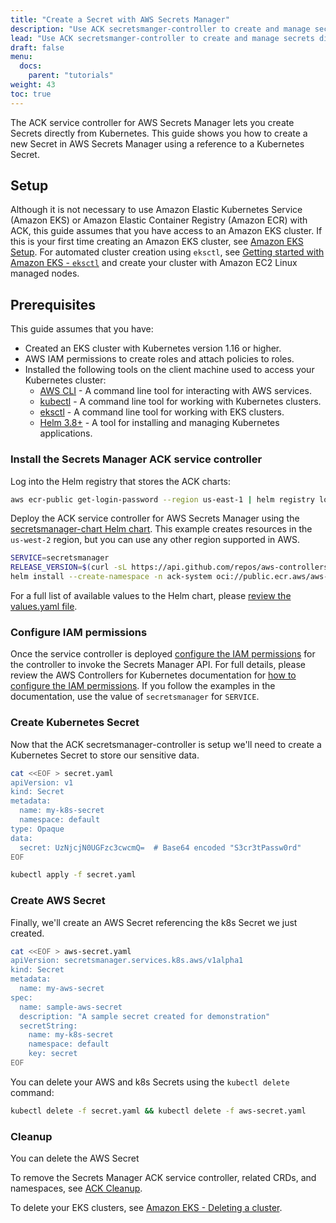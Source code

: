 ```yaml
---
title: "Create a Secret with AWS Secrets Manager"
description: "Use ACK secretsmanger-controller to create and manage secrets directly from Kubernetes. "
lead: "Use ACK secretsmanger-controller to create and manage secrets directly from Kubernetes."
draft: false
menu:
  docs:
    parent: "tutorials"
weight: 43
toc: true
---
```


The ACK service controller for AWS Secrets Manager lets you create Secrets directly from Kubernetes.
This guide shows you how to create a new Secret in AWS Secrets Manager using a reference to a Kubernetes Secret.

## Setup

Although it is not necessary to use Amazon Elastic Kubernetes Service (Amazon EKS) or Amazon Elastic Container Registry (Amazon ECR) with ACK, this guide assumes that you
have access to an Amazon EKS cluster. If this is your first time creating an Amazon EKS cluster, see
[Amazon EKS Setup][eks-setup]. For automated cluster creation using `eksctl`, see [Getting started with Amazon EKS - `eksctl`](https://docs.aws.amazon.com/eks/latest/userguide/getting-started-eksctl.html) and create your cluster with Amazon EC2 Linux managed nodes.

## Prerequisites

This guide assumes that you have:

- Created an EKS cluster with Kubernetes version 1.16 or higher.
- AWS IAM permissions to create roles and attach policies to roles.
- Installed the following tools on the client machine used to access your Kubernetes cluster:
  - [AWS CLI](https://docs.aws.amazon.com/cli/latest/userguide/install-cliv1.html) - A command line tool for interacting with AWS services.
  - [kubectl](https://docs.aws.amazon.com/eks/latest/userguide/install-kubectl.html) - A command line tool for working with Kubernetes clusters.
  - [eksctl](https://docs.aws.amazon.com/eks/latest/userguide/eksctl.html) - A command line tool for working with EKS clusters.
  - [Helm 3.8+](https://helm.sh/docs/intro/install/) - A tool for installing and managing Kubernetes applications.

### Install the Secrets Manager ACK service controller

Log into the Helm registry that stores the ACK charts:

```bash
aws ecr-public get-login-password --region us-east-1 | helm registry login --username AWS --password-stdin public.ecr.aws
```

Deploy the ACK service controller for AWS Secrets Manager using the [secretsmanager-chart Helm chart](https://gallery.ecr.aws/aws-controllers-k8s/secretsmanager-chart). This example creates resources in the `us-west-2` region, but you can use any other region supported in AWS.

```bash
SERVICE=secretsmanager
RELEASE_VERSION=$(curl -sL https://api.github.com/repos/aws-controllers-k8s/${SERVICE}-controller/releases/latest | jq -r '.tag_name | ltrimstr("v")')
helm install --create-namespace -n ack-system oci://public.ecr.aws/aws-controllers-k8s/secretsmanager-chart "--version=${RELEASE_VERSION}" --generate-name --set=aws.region=us-west-2
```

For a full list of available values to the Helm chart, please [review the values.yaml file](https://github.com/aws-controllers-k8s/secretsmanager-controller/blob/main/helm/values.yaml).

### Configure IAM permissions

Once the service controller is deployed [configure the IAM permissions](https://aws-controllers-k8s.github.io/community/docs/user-docs/irsa/) for the
controller to invoke the Secrets Manager API. For full details, please review the AWS Controllers for Kubernetes documentation
for [how to configure the IAM permissions](https://aws-controllers-k8s.github.io/community/docs/user-docs/irsa/). If you follow the examples in the documentation, use the
value of `secretsmanager` for `SERVICE`.

### Create Kubernetes Secret

Now that the ACK secretsmanager-controller is setup we'll need to create a Kubernetes Secret to store our sensitive data. 

```bash
cat <<EOF > secret.yaml
apiVersion: v1
kind: Secret
metadata:
  name: my-k8s-secret
  namespace: default
type: Opaque
data:
  secret: UzNjcjN0UGFzc3cwcmQ=  # Base64 encoded "S3cr3tPassw0rd"
EOF
```

```bash
kubectl apply -f secret.yaml
```

### Create AWS Secret
Finally, we'll create an AWS Secret referencing the k8s Secret we just created. 

```bash
cat <<EOF > aws-secret.yaml
apiVersion: secretsmanager.services.k8s.aws/v1alpha1
kind: Secret
metadata:
  name: my-aws-secret
spec:
  name: sample-aws-secret
  description: "A sample secret created for demonstration"
  secretString:
    name: my-k8s-secret
    namespace: default
    key: secret
EOF
```

You can delete your AWS and k8s Secrets using the `kubectl delete` command:

```bash
kubectl delete -f secret.yaml && kubectl delete -f aws-secret.yaml
```

### Cleanup
You can delete the AWS Secret

To remove the Secrets Manager ACK service controller, related CRDs, and namespaces, see [ACK Cleanup][cleanup].

To delete your EKS clusters, see [Amazon EKS - Deleting a cluster][cleanup-eks].

[eks-setup]: https://docs.aws.amazon.com/deep-learning-containers/latest/devguide/deep-learning-containers-eks-setup.html
[cleanup]: ../../user-docs/cleanup/
[cleanup-eks]: https://docs.aws.amazon.com/eks/latest/userguide/delete-cluster.html






